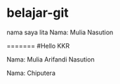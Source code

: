 # belajar-git

nama saya lita
Nama: Mulia Nasution

=======
#Hello KKR

Nama: Mulia Arifandi Nasution

Nama: Chiputera
